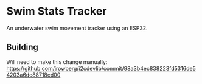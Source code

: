 # Swim Stats Tracker

An underwater swim movement tracker using an ESP32.

## Building

Will need to make this change manually:
https://github.com/jrowberg/i2cdevlib/commit/98a3b4ec838223fd5316de54203a6dc88718cd00
